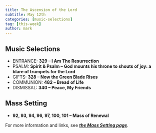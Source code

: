 ```yaml
---
title: The Ascension of the Lord
subtitle: May 12th 
categories: [music-selections]
tag: [this-week]
author: mark
---
```


## Music Selections

- ENTRANCE: **329 – I Am The Resurrection**
- PSALM: **Spirit & Psalm – God mounts his throne to shouts of joy: a blare of trumpets for the Lord**
- GIFTS: **328 – Now the Green Blade Rises**
- COMMUNION: **482 – Bread of Life**
- DISMISSAL: **340 – Peace, My Friends**

## Mass Setting

- **92, 93, 94, 96, 97, 100, 101 – Mass of Renewal**

For more information and links, see _**[the Mass Setting page](/mass-setting/)**_.
